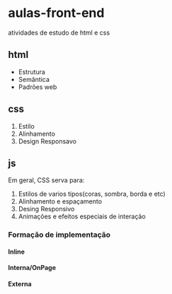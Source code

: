 # aulas-front-end
 atividades de estudo de html e css

 ## html

 - Estrutura
 - Semântica
 - Padrões web

 ## css

 1. Estilo
 2. Alinhamento
 3. Design Responsavo

 ## js

 Em geral, CSS serva para:

 1. Estilos de varios tipos(coras, sombra, borda e etc)
 2. Alinhamento e espaçamento
 3. Desing Responsivo
 4. Animações e efeitos especiais de interação

 ### Formação de implementação

 #### Inline

#### Interna/OnPage

#### Externa
